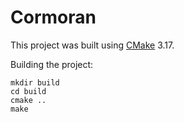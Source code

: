 # Cormoran
This project was built using [CMake](https://cmake.org/cmake/help/latest/guide/tutorial/index.html) 3.17.

Building the project:
```
mkdir build
cd build
cmake ..
make
```
